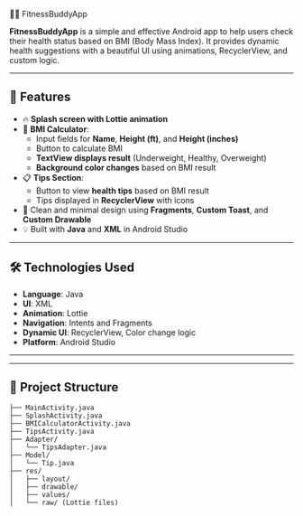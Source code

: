 🏋️‍♂️ FitnessBuddyApp

**FitnessBuddyApp** is a simple and effective Android app to help users check their health status based on BMI (Body Mass Index). It provides dynamic health suggestions with a beautiful UI using animations, RecyclerView, and custom logic.

---

## 🚀 Features

- 🔥 **Splash screen with Lottie animation**
- 🧮 **BMI Calculator**:
  - Input fields for **Name**, **Height (ft)**, and **Height (inches)**
  - Button to calculate BMI
  - **TextView displays result** (Underweight, Healthy, Overweight)
  - **Background color changes** based on BMI result
- 📋 **Tips Section**:
  - Button to view **health tips** based on BMI result
  - Tips displayed in **RecyclerView** with icons
- 🎯 Clean and minimal design using **Fragments**, **Custom Toast**, and **Custom Drawable**
- 💡 Built with **Java** and **XML** in Android Studio

---

## 🛠 Technologies Used

- **Language**: Java
- **UI**: XML
- **Animation**: Lottie
- **Navigation**: Intents and Fragments
- **Dynamic UI**: RecyclerView, Color change logic
- **Platform**: Android Studio

---






---

## 📄 Project Structure

```plaintext
├── MainActivity.java
├── SplashActivity.java
├── BMICalculatorActivity.java
├── TipsActivity.java
├── Adapter/
│   └── TipsAdapter.java
├── Model/
│   └── Tip.java
├── res/
│   ├── layout/
│   ├── drawable/
│   ├── values/
│   └── raw/ (Lottie files)
